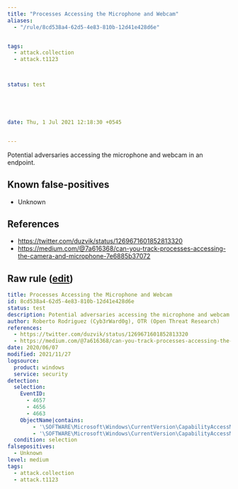 ```yaml
---
title: "Processes Accessing the Microphone and Webcam"
aliases:
  - "/rule/8cd538a4-62d5-4e83-810b-12d41e428d6e"


tags:
  - attack.collection
  - attack.t1123



status: test





date: Thu, 1 Jul 2021 12:18:30 +0545


---
```


Potential adversaries accessing the microphone and webcam in an endpoint.

<!--more-->


## Known false-positives

* Unknown



## References

* https://twitter.com/duzvik/status/1269671601852813320
* https://medium.com/@7a616368/can-you-track-processes-accessing-the-camera-and-microphone-7e6885b37072


## Raw rule ([edit](https://github.com/SigmaHQ/sigma/edit/master/rules/windows/builtin/security/win_camera_microphone_access.yml))
```yaml
title: Processes Accessing the Microphone and Webcam
id: 8cd538a4-62d5-4e83-810b-12d41e428d6e
status: test
description: Potential adversaries accessing the microphone and webcam in an endpoint.
author: Roberto Rodriguez (Cyb3rWard0g), OTR (Open Threat Research)
references:
  - https://twitter.com/duzvik/status/1269671601852813320
  - https://medium.com/@7a616368/can-you-track-processes-accessing-the-camera-and-microphone-7e6885b37072
date: 2020/06/07
modified: 2021/11/27
logsource:
  product: windows
  service: security
detection:
  selection:
    EventID:
      - 4657
      - 4656
      - 4663
    ObjectName|contains:
        - '\SOFTWARE\Microsoft\Windows\CurrentVersion\CapabilityAccessManager\ConsentStore\microphone\NonPackaged'
        - '\SOFTWARE\Microsoft\Windows\CurrentVersion\CapabilityAccessManager\ConsentStore\webcam\NonPackaged'
  condition: selection
falsepositives:
  - Unknown
level: medium
tags:
  - attack.collection
  - attack.t1123

```
